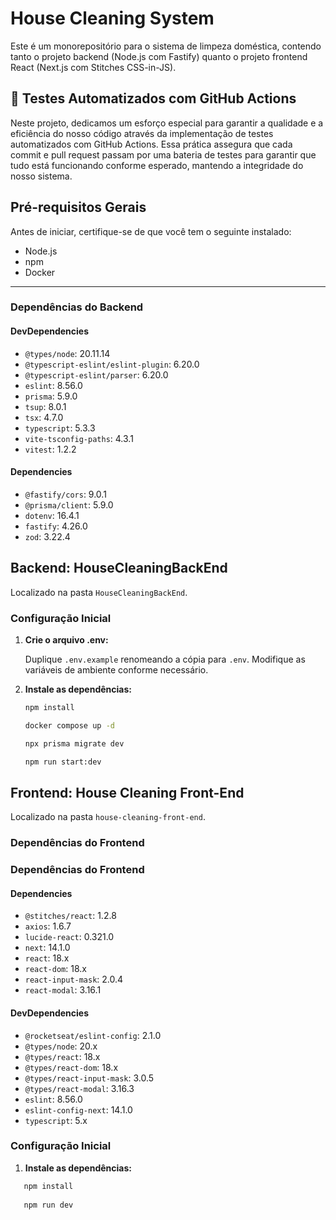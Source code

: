 # House Cleaning System

Este é um monorepositório para o sistema de limpeza doméstica, contendo tanto o projeto backend (Node.js com Fastify) quanto o projeto frontend React (Next.js com Stitches CSS-in-JS).

## 🚀 Testes Automatizados com GitHub Actions

Neste projeto, dedicamos um esforço especial para garantir a qualidade e a eficiência do nosso código através da implementação de testes automatizados com GitHub Actions. Essa prática assegura que cada commit e pull request passam por uma bateria de testes para garantir que tudo está funcionando conforme esperado, mantendo a integridade do nosso sistema.


## Pré-requisitos Gerais

Antes de iniciar, certifique-se de que você tem o seguinte instalado:
- Node.js
- npm
- Docker

---

### Dependências do Backend

#### DevDependencies
- `@types/node`: 20.11.14
- `@typescript-eslint/eslint-plugin`: 6.20.0
- `@typescript-eslint/parser`: 6.20.0
- `eslint`: 8.56.0
- `prisma`: 5.9.0
- `tsup`: 8.0.1
- `tsx`: 4.7.0
- `typescript`: 5.3.3
- `vite-tsconfig-paths`: 4.3.1
- `vitest`: 1.2.2

#### Dependencies
- `@fastify/cors`: 9.0.1
- `@prisma/client`: 5.9.0
- `dotenv`: 16.4.1
- `fastify`: 4.26.0
- `zod`: 3.22.4

## Backend: HouseCleaningBackEnd

Localizado na pasta `HouseCleaningBackEnd`.

### Configuração Inicial

1. **Crie o arquivo .env:**

   Duplique `.env.example` renomeando a cópia para `.env`. Modifique as variáveis de ambiente conforme necessário.

2. **Instale as dependências:**
   
   ```bash
   npm install
   
   docker compose up -d
   
   npx prisma migrate dev
   
   npm run start:dev

## Frontend: House Cleaning Front-End

Localizado na pasta `house-cleaning-front-end`.

### Dependências do Frontend

### Dependências do Frontend

#### Dependencies
- `@stitches/react`: 1.2.8
- `axios`: 1.6.7
- `lucide-react`: 0.321.0
- `next`: 14.1.0
- `react`: 18.x
- `react-dom`: 18.x
- `react-input-mask`: 2.0.4
- `react-modal`: 3.16.1

#### DevDependencies
- `@rocketseat/eslint-config`: 2.1.0
- `@types/node`: 20.x
- `@types/react`: 18.x
- `@types/react-dom`: 18.x
- `@types/react-input-mask`: 3.0.5
- `@types/react-modal`: 3.16.3
- `eslint`: 8.56.0
- `eslint-config-next`: 14.1.0
- `typescript`: 5.x

### Configuração Inicial

1. **Instale as dependências:**

```bash
   npm install
   
   npm run dev

